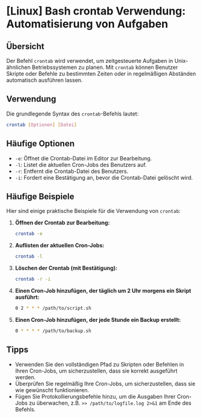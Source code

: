 # [Linux] Bash crontab Verwendung: Automatisierung von Aufgaben

## Übersicht
Der Befehl `crontab` wird verwendet, um zeitgesteuerte Aufgaben in Unix-ähnlichen Betriebssystemen zu planen. Mit `crontab` können Benutzer Skripte oder Befehle zu bestimmten Zeiten oder in regelmäßigen Abständen automatisch ausführen lassen.

## Verwendung
Die grundlegende Syntax des `crontab`-Befehls lautet:

```bash
crontab [Optionen] [Datei]
```

## Häufige Optionen
- `-e`: Öffnet die Crontab-Datei im Editor zur Bearbeitung.
- `-l`: Listet die aktuellen Cron-Jobs des Benutzers auf.
- `-r`: Entfernt die Crontab-Datei des Benutzers.
- `-i`: Fordert eine Bestätigung an, bevor die Crontab-Datei gelöscht wird.

## Häufige Beispiele
Hier sind einige praktische Beispiele für die Verwendung von `crontab`:

1. **Öffnen der Crontab zur Bearbeitung:**
   ```bash
   crontab -e
   ```

2. **Auflisten der aktuellen Cron-Jobs:**
   ```bash
   crontab -l
   ```

3. **Löschen der Crontab (mit Bestätigung):**
   ```bash
   crontab -r -i
   ```

4. **Einen Cron-Job hinzufügen, der täglich um 2 Uhr morgens ein Skript ausführt:**
   ```bash
   0 2 * * * /path/to/script.sh
   ```

5. **Einen Cron-Job hinzufügen, der jede Stunde ein Backup erstellt:**
   ```bash
   0 * * * * /path/to/backup.sh
   ```

## Tipps
- Verwenden Sie den vollständigen Pfad zu Skripten oder Befehlen in Ihren Cron-Jobs, um sicherzustellen, dass sie korrekt ausgeführt werden.
- Überprüfen Sie regelmäßig Ihre Cron-Jobs, um sicherzustellen, dass sie wie gewünscht funktionieren.
- Fügen Sie Protokollierungsbefehle hinzu, um die Ausgaben Ihrer Cron-Jobs zu überwachen, z.B. `>> /path/to/logfile.log 2>&1` am Ende des Befehls.